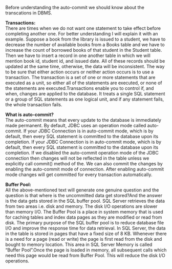 Before understanding the auto-commit we should know about the transcations in DBMS.

**Transactions:**    
There are times when we do not want one statement to take effect before completing another one. For better understanding I will explain it with an example. Suppose a book from the library is issued to a student, we have to decrease the number of available books from a Books table and we have to increase the count of borrowed books of that student in the Student table. Then we have to insert a record in one another table in which we will mention book id, student id, and issued date. All of these records should be updated at the same time, otherwise, the data will be inconsistent. 
The way to be sure that either action occurs or neither action occurs is to use a transaction. The transaction is a set of one or more statements that are executed as a unit, so either all of the statements are executed, or none of the statements are executed.Transactions enable you to control if, and when, changes are applied to the database. It treats a single SQL statement or a group of SQL statements as one logical unit, and if any statement fails, the whole transaction fails.

**What is auto-commit?**    
The auto-commit means that every update to the database is immediately made permanent. By default, JDBC uses an operation mode called auto-commit.
If your JDBC Connection is in auto-commit mode, which is by default, then every SQL statement is committed to the database upon its completion. 
If your JDBC Connection is in auto-commit mode, which is by default, then every SQL statement is committed to the database upon its completion.
If we disabled the auto-commit operation mode of the JDBC connection then changes will not be reflected in the table unless we explicitly call commit() method of the. We can also commit the changes by enabling the auto-commit mode of connection. After enabling auto-commit mode changes will get committed for every transaction automatically.

**Buffer Pool:**    
All the above-mentioned text will generate one genuine question and the question is that where is the uncommitted data get stored?And the answer is the data gets stored in the SQL buffer pool.
SQL Server retrieves the data from two areas i.e. disk and memory. The disk I/O operations are slower than memory I/O.
The Buffer Pool is a place in system memory that is used for caching tables and index data pages as they are modified or read from disk. The primary purpose of the SQL buffer pool is to reduce database file I/O and improve the response time for data retrieval. In SQL Server, the data in the table is stored in pages that have a fixed size of 8 KB. Whenever there is a need for a page (read or write) the page is first read from the disk and bought to memory location. This area in SQL Server Memory is called “Buffer Pool”.Once the page is loaded in memory, all subsequent calls which need this page would be read from Buffer Pool. This will reduce the disk I/O operations.
